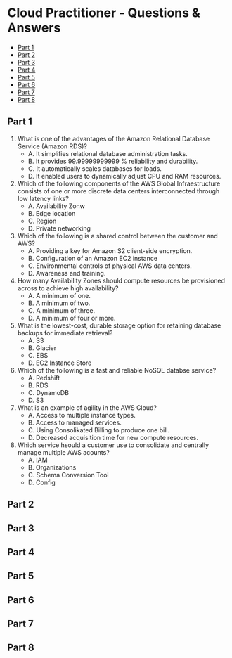 # Cloud Practitioner - Questions & Answers <!-- omit in toc -->

- [Part 1](#part-1)
- [Part 2](#part-2)
- [Part 3](#part-3)
- [Part 4](#part-4)
- [Part 5](#part-5)
- [Part 6](#part-6)
- [Part 7](#part-7)
- [Part 8](#part-8)


## Part 1

1. What is one of the advantages of the Amazon Relational Database Service (Amazon RDS)?
    - A. It simplifies relational database administration tasks.
    - B. It provides 99.99999999999 % reliability and durability.
    - C. It automatically scales databases for loads.
    - D. It enabled users to dynamically adjust CPU and RAM resources.
2. Which of the following components of the AWS Global Infraestructure consists of one or more discrete data centers interconnected through low latency links?
    - A. Availability Zonw
    - B. Edge location
    - C. Region
    - D. Private networking
3. Which of the following is a shared control between the customer and AWS?
    - A. Providing a key for Amazon S2 client-side encryption.
    - B. Configuration of an Amazon EC2 instance
    - C. Environmental controls of physical AWS data centers.
    - D. Awareness and training.
4. How many Availability Zones should compute resources be provisioned across to achieve high availability?
    - A. A minimum of one.
    - B. A minimum of two.
    - C. A minimum of three.
    - D. A minimum of four or more.
5. What is the lowest-cost, durable storage option for retaining database backups for immediate retrieval? 
    - A. S3
    - B. Glacier
    - C. EBS
    - D. EC2 Instance Store
6. Which of the following is a fast and reliable NoSQL databse service?
    - A. Redshift
    - B. RDS
    - C. DynamoDB
    - D. S3
7. What is an example of agility in the AWS Cloud?
    - A. Access to multiple instance types.
    - B. Access to managed services.
    - C. Using Consolikated Billing to produce one bill.
    - D. Decreased acquisition time for new compute resources.
8. Which service hsould a customer use to consolidate and centrally manage multiple AWS acounts?
    - A. IAM
    - B. Organizations
    - C. Schema Conversion Tool
    - D. Config 


## Part 2
## Part 3
## Part 4
## Part 5
## Part 6
## Part 7
## Part 8

